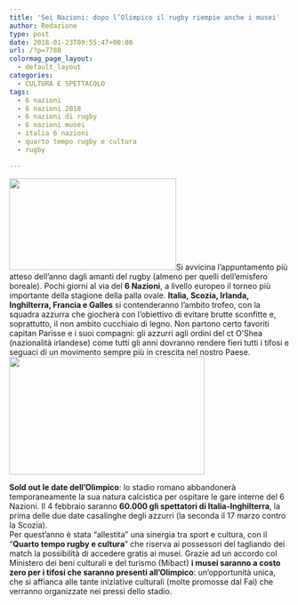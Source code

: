 ```yaml
---
title: 'Sei Nazioni: dopo l’Olimpico il rugby riempie anche i musei'
author: Redazione
type: post
date: 2018-01-23T09:55:47+00:00
url: /?p=7780
colormag_page_layout:
  - default_layout
categories:
  - CULTURA E SPETTACOLO
tags:
  - 6 nazioni
  - 6 nazioni 2018
  - 6 nazioni di rugby
  - 6 nazioni musei
  - italia 6 nazioni
  - quarto tempo rugby e cultura
  - rugby

---
```

<img decoding="async" loading="lazy" class="size-medium wp-image-7783 alignleft" src="https://progressonline.it/wp-content/uploads/2018/01/parisse-300x165.jpg" alt="" width="300" height="165" />Si avvicina l&#8217;appuntamento più atteso dell&#8217;anno dagli amanti del rugby (almeno per quelli dell&#8217;emisfero boreale). Pochi giorni al via del **6 Nazioni**, a livello europeo il torneo più importante della stagione della palla ovale. **Italia, Scozia, Irlanda, Inghilterra, Francia e Galles** si contenderanno l&#8217;ambito trofeo, con la squadra azzurra che giocherà con l&#8217;obiettivo di evitare brutte sconfitte e, soprattutto, il non ambìto cucchiaio di legno. Non partono certo favoriti capitan Parisse e i suoi compagni: gli azzurri agli ordini del ct O&#8217;Shea (nazionalità irlandese) come tutti gli anni dovranno rendere fieri tutti i tifosi e seguaci di un movimento sempre più in crescita nel nostro Paese.<img decoding="async" loading="lazy" class=" wp-image-7781 alignright" src="https://progressonline.it/wp-content/uploads/2018/01/1486725196517_LOCANDINA-300x192.jpg" alt="" width="351" height="212" />

**Sold out le date dell&#8217;Olimpico**: lo stadio romano abbandonerà temporaneamente la sua natura calcistica per ospitare le gare interne del 6 Nazioni. Il 4 febbraio saranno **60.000 gli spettatori di Italia-Inghilterra**, la prima delle due date casalinghe degli azzurri (la seconda il 17 marzo contro la Scozia).  
Per quest&#8217;anno è stata &#8220;allestita&#8221; una sinergia tra sport e cultura, con il &#8220;**Quarto tempo rugby e cultura**&#8221; che riserva ai possessori del tagliando dei match la possibilità di accedere gratis ai musei. Grazie ad un accordo col Ministero dei beni culturali e del turismo (Mibact) **i musei saranno a costo zero per i tifosi che saranno presenti all&#8217;Olimpico**: un&#8217;opportunità unica, che si affianca alle tante iniziative culturali (molte promosse dal Fai) che verranno organizzate nei pressi dello stadio.